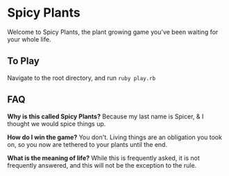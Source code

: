 # Spicy Plants

Welcome to Spicy Plants, the plant growing game you've been waiting for your whole life. 

## To Play

Navigate to the root directory, and run `ruby play.rb`

## FAQ

**Why is this called Spicy Plants?**
Because my last name is Spicer, & I thought we would spice things up.

**How do I win the game?**
You don't. Living things are an obligation you took on, so you now are tethered to your plants until the end.

**What is the meaning of life?**
While this is frequently asked, it is not frequently answered, and this will not be the exception to the rule.
